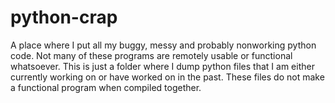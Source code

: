 # python-crap
A place where I put all my buggy, messy and probably nonworking python code. Not many of these programs are remotely usable or functional whatsoever. This is just a folder where I dump python files that I am either currently working on or have worked on in the past. These files do not make a functional program when compiled together.
